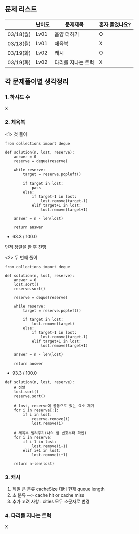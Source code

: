## 문제 리스트

|          | 난이도  | 문제제목   | 혼자 풀었나요? |
|----------|------|--------|----------|
| 03/18(월) | Lv01 | 음양 더하기 | O        |
| 03/18(월) | Lv01 | 체육복    | X        |
| 03/19(화) | Lv02 | 캐시     | O        |
| 03/19(화) | Lv02 | 다리를 지나는 트럭     | X        |







## 각 문제풀이별 생각정리
### 1. 하샤드 수
X
### 2. 체육복

<1> 첫 풀이
```
from collections import deque

def solution(n, lost, reserve):
    answer = 0
    reserve = deque(reserve)
    
    while reserve:
        target = reserve.popleft()
        
        if target in lost:
            pass
        else:
            if target-1 in lost:
                lost.remove(target-1)
            elif target+1 in lost:
                lost.remove(target+1)

    answer = n - len(lost)
            
    return answer

```
- 63.3 / 100.0

먼저 정렬을 한 후 진행

<2> 두 번째 풀이
```
from collections import deque

def solution(n, lost, reserve):
    answer = 0
    lost.sort()
    reserve.sort()
    
    reserve = deque(reserve)
    
    while reserve:
        target = reserve.popleft()
        
        if target in lost:
            lost.remove(target)
        else:
            if target-1 in lost:
                lost.remove(target-1)
            elif target+1 in lost:
                lost.remove(target+1)

    answer = n - len(lost)
            
    return answer
```
- 93.3 / 100.0

```angular2html
def solution(n, lost, reserve):
    # 정렬
    lost.sort()
    reserve.sort()
	
    # lost, reserve에 공통으로 있는 요소 제거
    for i in reserve[:]:
        if i in lost:
            reserve.remove(i)
            lost.remove(i)
	
    # 체육복 빌려주기(나의 앞 번호부터 확인)
    for i in reserve:
        if i-1 in lost:
            lost.remove(i-1)
        elif i+1 in lost:
            lost.remove(i+1)
    
    return n-len(lost)
```

### 3. 캐시
1. 제일 큰 분류 cacheSize 대비 현재 queue length
2. 소 분류 --> cache hit or cache miss
3. 추가 고려 사항 :  cities 모두 소문자로 변경

### 4. 다리를 지나는 트럭
X

